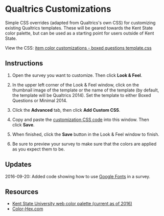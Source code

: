 # Qualtrics Customizations
Simple CSS overrides (adapted from Qualtrics's own CSS) for customizing existing Qualtrics templates. These will be geared towards the Kent State color palette, but can be used as a starting point for users outside of Kent State.

View the CSS: [item color customizations - boxed questions template.css](https://github.com/kyeager4/QualtricsCustomizations/blob/master/item%20color%20customizations%20-%20boxed%20questions%20template.css)

## Instructions

1. Open the survey you want to customize. Then click **Look & Feel**.

2. In the upper left corner of the Look & Feel window, click on the thumbnail image of the template or the name of the template (by default, the template will be Qualtrics 2014). Set the template to either Boxed Questions or Minimal 2014.

3. Click the **Advanced** tab, then click **Add Custom CSS**.

4. Copy and paste the [customization CSS code](https://github.com/kyeager4/QualtricsCustomizations/blob/master/item%20color%20customizations%20-%20boxed%20questions%20template.css) into this window. Then click **Save**.

5. When finished, click the **Save** button in the Look & Feel window to finish.

6. Be sure to preview your survey to make sure that the colors are applied as you expect them to be.

## Updates

2016-09-20: Added code showing how to use [Google Fonts](https://fonts.google.com/) in a survey.

## Resources
- [Kent State University web color palette (current as of 2016)](https://www.kent.edu/web-standards/colors)
- [Color-Hex.com](http://www.color-hex.com/)
